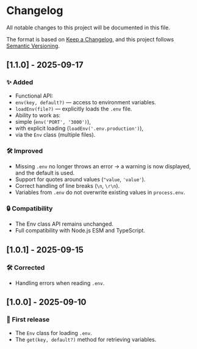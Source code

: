 # Changelog

All notable changes to this project will be documented in this file.

The format is based on [Keep a Changelog](https://keepachangelog.com/ru/1.0.0/),
and this project follows [Semantic Versioning](https://semver.org/lang/ru/).

## [1.1.0] - 2025-09-17

### ✨ Added

-   Functional API:
-   `env(key, default?)` — access to environment variables.
-   `loadEnv(file?)` — explicitly loads the `.env` file.
-   Ability to work as:
-   simple (`env('PORT', '3000')`),
-   with explicit loading (`loadEnv('.env.production')`),
-   via the `Env` class (multiple files).

### 🛠 Improved

-   Missing `.env` no longer throws an error → a warning is now displayed, and the default is used.
-   Support for quotes around values ​​(`"value`, `'value'`).
-   Correct handling of line breaks (`\n`, `\r\n`).
-   Variables from `.env` do not overwrite existing values ​​in `process.env`.

### 🔒 Compatibility

-   The Env class API remains unchanged.
-   Full compatibility with Node.js ESM and TypeScript.

## [1.0.1] - 2025-09-15

### 🛠 Corrected

-   Handling errors when reading `.env`.

## [1.0.0] - 2025-09-10

### 🎉 First release

-   The `Env` class for loading `.env`.
-   The `get(key, default?)` method for retrieving variables.
